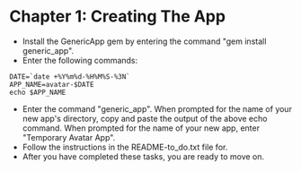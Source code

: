 # Chapter 1: Creating The App

* Install the GenericApp gem by entering the command "gem install generic_app".
* Enter the following commands:
```
DATE=`date +%Y%m%d-%H%M%S-%3N`
APP_NAME=avatar-$DATE
echo $APP_NAME
```
* Enter the command "generic_app".  When prompted for the name of your new app's directory, copy and paste the output of the above echo command.  When prompted for the name of your new app, enter "Temporary Avatar App".
* Follow the instructions in the README-to_do.txt file for.
* After you have completed these tasks, you are ready to move on.
